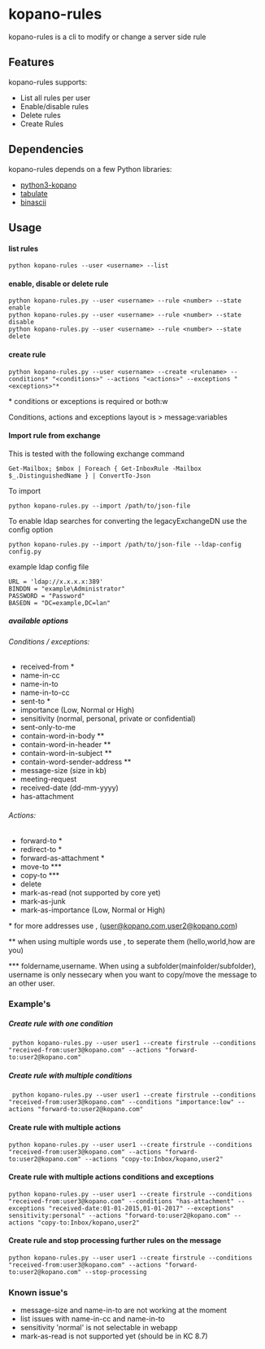 kopano-rules
============

kopano-rules is a cli to modify or change a server side rule

## Features

kopano-rules supports:

* List all rules per user
* Enable/disable rules
* Delete rules
* Create Rules

## Dependencies

kopano-rules depends on a few Python libraries:

* [python3-kopano](https://download.kopano.io/supported/core:/final/)
* [tabulate](https://pypi.org/project/tabulate/)
* [binascii](https://docs.python.org/3/library/binascii.html)


## Usage

#### list rules

    python kopano-rules --user <username> --list

#### enable, disable or delete rule
    python kopano-rules.py --user <username> --rule <number> --state enable
    python kopano-rules.py --user <username> --rule <number> --state disable
    python kopano-rules.py --user <username> --rule <number> --state delete

#### create rule
    python kopano-rules.py --user <username> --create <rulename> --conditions* "<conditions>" --actions "<actions>" --exceptions "<exceptions>"*
\* conditions or exceptions is required or both:w


Conditions, actions and exceptions layout is > message:variables

#### Import rule from exchange
This is tested with the following exchange command
    
    Get-Mailbox; $mbox | Foreach { Get-InboxRule -Mailbox $_.DistinguishedName } | ConvertTo-Json
To import

    python kopano-rules.py --import /path/to/json-file

To enable ldap searches for converting the legacyExchangeDN use the config option
    
    python kopano-rules.py --import /path/to/json-file --ldap-config config.py

example ldap config file 
    
    URL = 'ldap://x.x.x.x:389'
    BINDDN = "example\Administrator"
    PASSWORD = "Password"
    BASEDN = "DC=example,DC=lan"   

##### available options

###### Conditions / exceptions:

* received-from *
* name-in-cc
* name-in-to
* name-in-to-cc
* sent-to *
* importance (Low, Normal or High)
* sensitivity (normal, personal, private or confidential)
* sent-only-to-me
* contain-word-in-body **
* contain-word-in-header **
* contain-word-in-subject **
* contain-word-sender-address  **
* message-size (size in kb)
* meeting-request 
* received-date (dd-mm-yyyy)
* has-attachment

###### Actions:

* forward-to *
* redirect-to *
* forward-as-attachment *
* move-to  ***
* copy-to  ***
* delete
* mark-as-read  (not supported by core yet)
* mark-as-junk
* mark-as-importance (Low, Normal or High)

\* for more addresses use , (user@kopano.com,user2@kopano.com)

\*\* when using multiple words use , to seperate them (hello,world,how are you)

\*\*\* foldername,username. When using a subfolder(mainfolder/subfolder), username is only nessecary when you want to copy/move the message to an other user.


### Example's

##### Create rule with one condition
     python kopano-rules.py --user user1 --create firstrule --conditions "received-from:user3@kopano.com" --actions "forward-to:user2@kopano.com"


##### Create rule with multiple conditions
     python kopano-rules.py --user user1 --create firstrule --conditions "received-from:user3@kopano.com" --conditions "importance:low" --actions "forward-to:user2@kopano.com"

#### Create rule with multiple actions
    python kopano-rules.py --user user1 --create firstrule --conditions "received-from:user3@kopano.com" --actions "forward-to:user2@kopano.com" --actions "copy-to:Inbox/kopano,user2"

#### Create rule with multiple actions conditions and  exceptions
    python kopano-rules.py --user user1 --create firstrule --conditions "received-from:user3@kopano.com" --conditions "has-attachment" --exceptions "received-date:01-01-2015,01-01-2017" --exceptions" sensitivity:personal" --actions "forward-to:user2@kopano.com" --actions "copy-to:Inbox/kopano,user2"

#### Create rule and stop processing further rules on the message 
    python kopano-rules.py --user user1 --create firstrule --conditions "received-from:user3@kopano.com" --actions "forward-to:user2@kopano.com" --stop-processing


### Known issue's
* message-size and name-in-to are not working at the moment
* list issues with name-in-cc and  name-in-to
* sensitivity  'normal' is not selectable in webapp
* mark-as-read is not supported yet (should be in KC 8.7)